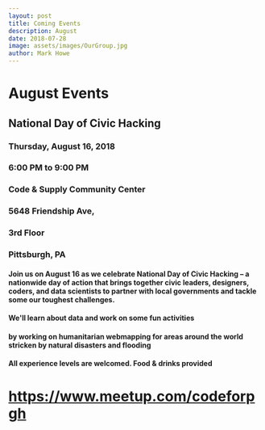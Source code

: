```yaml
---
layout: post
title: Coming Events
description: August
date: 2018-07-28
image: assets/images/OurGroup.jpg
author: Mark Howe
---
```


# August Events


## National Day of Civic Hacking

### Thursday, August 16, 2018
### 6:00 PM to 9:00 PM
### Code & Supply Community Center

### 5648 Friendship Ave, 
### 3rd Floor
### Pittsburgh, PA

#### Join us on August 16 as we celebrate National Day of Civic Hacking – a nationwide day of action that brings together civic leaders, designers, coders, and data scientists to partner with local governments and tackle some our toughest challenges.

#### We'll learn about data and work on some fun activities 
#### by working on humanitarian webmapping for areas around the world stricken by natural disasters and flooding
#### All experience levels are welcomed. Food & drinks provided

# https://www.meetup.com/codeforpgh